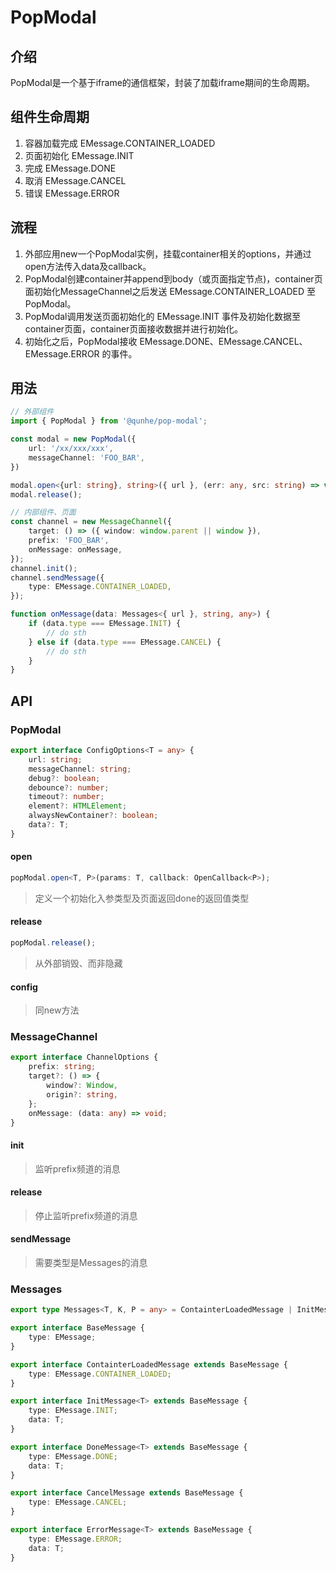 # PopModal

## 介绍
PopModal是一个基于iframe的通信框架，封装了加载iframe期间的生命周期。

## 组件生命周期
1. 容器加载完成 EMessage.CONTAINER_LOADED
2. 页面初始化 EMessage.INIT
3. 完成 EMessage.DONE
4. 取消 EMessage.CANCEL
5. 错误 EMessage.ERROR

## 流程
1. 外部应用new一个PopModal实例，挂载container相关的options，并通过open方法传入data及callback。
2. PopModal创建container并append到body（或页面指定节点)，container页面初始化MessageChannel之后发送 EMessage.CONTAINER_LOADED 至PopModal。
3. PopModal调用发送页面初始化的 EMessage.INIT 事件及初始化数据至container页面，container页面接收数据并进行初始化。
4. 初始化之后，PopModal接收 EMessage.DONE、EMessage.CANCEL、EMessage.ERROR 的事件。

## 用法
```typescript
// 外部组件
import { PopModal } from '@qunhe/pop-modal';

const modal = new PopModal({
    url: '/xx/xxx/xxx',
    messageChannel: 'FOO_BAR',
})

modal.open<{url: string}, string>({ url }, (err: any, src: string) => void);
modal.release();

```

```typescript
// 内部组件、页面
const channel = new MessageChannel({
    target: () => ({ window: window.parent || window }),
    prefix: 'FOO_BAR',
    onMessage: onMessage,
});
channel.init();
channel.sendMessage({
    type: EMessage.CONTAINER_LOADED,
});

function onMessage(data: Messages<{ url }, string, any>) {
    if (data.type === EMessage.INIT) {
        // do sth
    } else if (data.type === EMessage.CANCEL) {
        // do sth
    }
}
```

## API
### PopModal
```typescript
export interface ConfigOptions<T = any> {
    url: string;
    messageChannel: string;
    debug?: boolean;
    debounce?: number;
    timeout?: number;
    element?: HTMLElement;
    alwaysNewContainer?: boolean;
    data?: T;
}
```
#### open
```typescript
popModal.open<T, P>(params: T, callback: OpenCallback<P>);
```
> 定义一个初始化入参类型及页面返回done的返回值类型

#### release
```typescript
popModal.release();
```
> 从外部销毁、而非隐藏

#### config
> 同new方法

### MessageChannel
```typescript
export interface ChannelOptions {
    prefix: string;
    target?: () => {
        window?: Window,
        origin?: string,
    };
    onMessage: (data: any) => void;
}
```

#### init
> 监听prefix频道的消息

#### release
> 停止监听prefix频道的消息

#### sendMessage
> 需要类型是Messages的消息

### Messages
```typescript
export type Messages<T, K, P = any> = ContainterLoadedMessage | InitMessage<T> | DoneMessage<K> | CancelMessage | ErrorMessage<P>;

export interface BaseMessage {
    type: EMessage;
}

export interface ContainterLoadedMessage extends BaseMessage {
    type: EMessage.CONTAINER_LOADED;
}

export interface InitMessage<T> extends BaseMessage {
    type: EMessage.INIT;
    data: T;
}

export interface DoneMessage<T> extends BaseMessage {
    type: EMessage.DONE;
    data: T;
}

export interface CancelMessage extends BaseMessage {
    type: EMessage.CANCEL;
}

export interface ErrorMessage<T> extends BaseMessage {
    type: EMessage.ERROR;
    data: T;
}

```